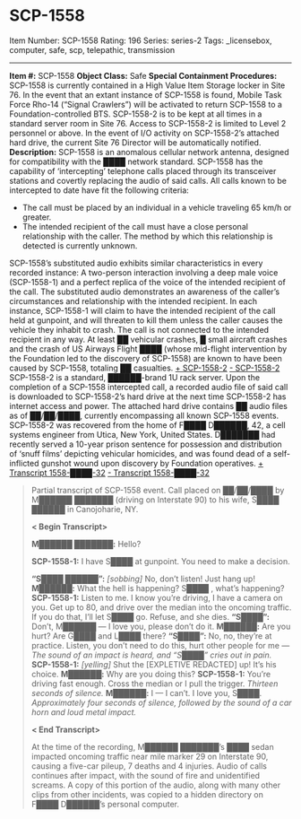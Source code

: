 # SCP-1558
Item Number: SCP-1558
Rating: 196
Series: series-2
Tags: _licensebox, computer, safe, scp, telepathic, transmission

---

**Item #:** SCP-1558
**Object Class:** Safe
**Special Containment Procedures:** SCP-1558 is currently contained in a High Value Item Storage locker in Site 76. In the event that an extant instance of SCP-1558 is found, Mobile Task Force Rho-14 (“Signal Crawlers”) will be activated to return SCP-1558 to a Foundation-controlled BTS.
SCP-1558-2 is to be kept at all times in a standard server room in Site 76. Access to SCP-1558-2 is limited to Level 2 personnel or above. In the event of I/O activity on SCP-1558-2’s attached hard drive, the current Site 76 Director will be automatically notified.
**Description:** SCP-1558 is an anomalous cellular network antenna, designed for compatibility with the ████ network standard.
SCP-1558 has the capability of ‘intercepting’ telephone calls placed through its transceiver stations and covertly replacing the audio of said calls. All calls known to be intercepted to date have fit the following criteria:
  * The call must be placed by an individual in a vehicle traveling 65 km/h or greater.
  * The intended recipient of the call must have a close personal relationship with the caller. The method by which this relationship is detected is currently unknown.

SCP-1558’s substituted audio exhibits similar characteristics in every recorded instance: A two-person interaction involving a deep male voice (SCP-1558-1) and a perfect replica of the voice of the intended recipient of the call. The substituted audio demonstrates an awareness of the caller’s circumstances and relationship with the intended recipient. In each instance, SCP-1558-1 will claim to have the intended recipient of the call held at gunpoint, and will threaten to kill them unless the caller causes the vehicle they inhabit to crash. The call is not connected to the intended recipient in any way.
At least ██ vehicular crashes, █ small aircraft crashes and the crash of US Airways Flight ████ (whose mid-flight intervention by the Foundation led to the discovery of SCP-1558) are known to have been caused by SCP-1558, totaling ██ casualties.
[\+ SCP-1558-2](javascript:;)
[\- SCP-1558-2](javascript:;)
SCP-1558-2 is a standard, ██████-brand 1U rack server. Upon the completion of a SCP-1558 intercepted call, a recorded audio file of said call is downloaded to SCP-1558-2’s hard drive at the next time SCP-1558-2 has internet access and power. The attached hard drive contains ██ audio files as of ██/██/████, currently encompassing all known SCP-1558 events.
SCP-1558-2 was recovered from the home of F████ D██████, 42, a cell systems engineer from Utica, New York, United States. D███████ had recently served a 10-year prison sentence for possession and distribution of ‘snuff films’ depicting vehicular homicides, and was found dead of a self-inflicted gunshot wound upon discovery by Foundation operatives.
[\+ Transcript 1558-████-32](javascript:;)
[\- Transcript 1558-████-32](javascript:;)
> Partial transcript of SCP-1558 event. Call placed on ██/██/████ by M██████ ███████ (driving on Interstate 90) to his wife, S████ ██████ in Canojoharie, NY.  
>    
>  **< Begin Transcript>**  
>    
>  **M██████ ███████:** Hello?  
>    
>  **SCP-1558-1:** I have S████ at gunpoint. You need to make a decision.  
>    
>  **“S████ ██████”:** _[sobbing]_ No, don’t listen! Just hang up!
> **M██████:** What the hell is happening? S████ , what’s happening?
> **SCP-1558-1:** Listen to me. I know you’re driving, I have a camera on you. Get up to 80, and drive over the median into the oncoming traffic. If you do that, I’ll let S████ go. Refuse, and she dies.
> **“S████”:** Don’t, M██████ — I love you, please don’t do it.
> **M██████:** Are you hurt? Are G████ and L████ there?
> **“S████”:** No, no, they’re at practice. Listen, you don’t need to do this, hurt other people for me —
> _The sound of an impact is heard, and “S████” cries out in pain._
> **SCP-1558-1:** _[yelling]_ Shut the [EXPLETIVE REDACTED] up! It’s his choice.
> **M██████:** Why are you doing this?
> **SCP-1558-1:** You’re driving fast enough. Cross the median or I pull the trigger.
> _Thirteen seconds of silence._
> **M██████:** I — I can’t. I love you, S████.
> _Approximately four seconds of silence, followed by the sound of a car horn and loud metal impact._  
>    
>  **< End Transcript>**  
>    
>  At the time of the recording, M██████ ███████’s ████ sedan impacted oncoming traffic near mile marker 29 on Interstate 90, causing a five-car pileup, 7 deaths and 4 injuries. Audio of calls continues after impact, with the sound of fire and unidentified screams. A copy of this portion of the audio, along with many other clips from other incidents, was copied to a hidden directory on F████ D██████’s personal computer.